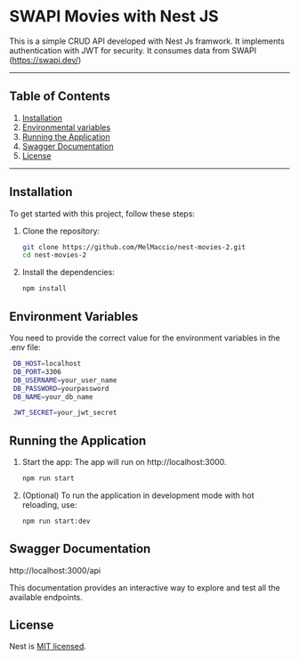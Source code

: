 # SWAPI Movies with Nest JS

This is a simple CRUD API developed with Nest Js framwork. It implements authentication with JWT for security. It consumes data from SWAPI (https://swapi.dev/)

---

## Table of Contents

1. [Installation](#installation)
2. [Environmental variables](#environmental-variables)
3. [Running the Application](#running-the-application)
4. [Swagger Documentation](#swagger-documentation)
5. [License](#license)

---

## Installation

To get started with this project, follow these steps:

1. Clone the repository:

   ```bash
   git clone https://github.com/MelMaccio/nest-movies-2.git
   cd nest-movies-2
   ```
2. Install the dependencies:

   ```bash
   npm install
   ```

## Environment Variables

You need to provide the correct value for the environment variables in the .env file:

   ```bash
    DB_HOST=localhost
    DB_PORT=3306
    DB_USERNAME=your_user_name
    DB_PASSWORD=yourpassword
    DB_NAME=your_db_name

    JWT_SECRET=your_jwt_secret
   ```

## Running the Application

1. Start the app: The app will run on http://localhost:3000.

   ```bash
   npm run start
   ```
2. (Optional) To run the application in development mode with hot reloading, use:

   ```bash
   npm run start:dev
   ```

## Swagger Documentation

http://localhost:3000/api

This documentation provides an interactive way to explore and test all the available endpoints.

## License

Nest is [MIT licensed](https://github.com/nestjs/nest/blob/master/LICENSE).
